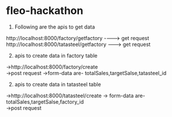 # fleo-hackathon

1. Following are the apis  to get data

http://localhost:8000/factory/getfactory    ---->   get request
http://localhost:8000/tatasteel/getfactory   ---> get request

2. apis to create data in factory table

->http://localhost:8000/factory/create    
->post request
->form-data are- totalSales,targetSalse,tatasteel_id

2. apis to create data in tatasteel table

->http://localhost:8000/tatasteel/create
-> form-data are- totalSales,targetSalse,factory_id           
->post request
